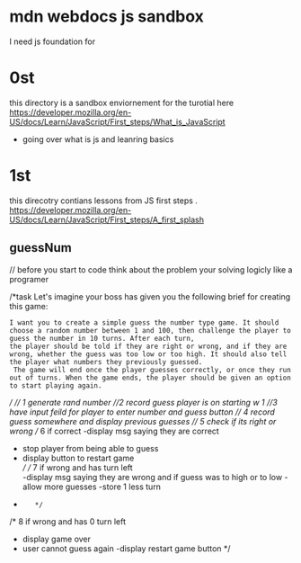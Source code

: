 # mdn webdocs js sandbox
I need js foundation for 
# 0st 
this directory is a sandbox enviornement for the turotial here https://developer.mozilla.org/en-US/docs/Learn/JavaScript/First_steps/What_is_JavaScript
 - going over what is js and leanring basics 
# 1st 
this direcotry  contians lessons from JS first steps . https://developer.mozilla.org/en-US/docs/Learn/JavaScript/First_steps/A_first_splash 
## guessNum
// before you start to code think about the problem your solving logicly like a programer

/*task
Let's imagine your boss has given you the following brief for creating this game:

    I want you to create a simple guess the number type game. It should choose a random number between 1 and 100, then challenge the player to guess the number in 10 turns. After each turn, 
    the player should be told if they are right or wrong, and if they are wrong, whether the guess was too low or too high. It should also tell the player what numbers they previously guessed.
     The game will end once the player guesses correctly, or once they run out of turns. When the game ends, the player should be given an option to start playing again.
 */ 
// 1 generate rand number
//2 record guess  player is on starting w 1 
//3 have input feild  for player to enter number and guess button
// 4 record guess somewhere and display previous guesses
// 5 check if its right or wrong 
/* 6 if correct 
 -display msg saying they are correct 
 - stop player from being able to guess
 - display button to restart game               
  */
/* 7 if wrong   and has turn left    
-display msg saying they are wrong and if guess was to high or to low 
-allow more guesses 
-store 1 less turn 
-        */
/* 8 if wrong   and has 0 turn left         
- display game over 
- user cannot guess again
-display restart game button   */